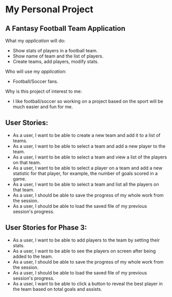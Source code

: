 # My Personal Project

## A Fantasy Football Team Application

What my *application* will do:
- Show stats of players in a football team.
- Show name of team and the list of players.
- Create teams, add players, modify stats.

Who will use my *application*:
- Football/Soccer fans.

Why is this project of interest to me:
- I like football/soccer so working on a project based on the sport will be much easier and fun for me.

## User Stories:
- As a user, I want to be able to create a new team and add it to a list of teams.
- As a user, I want to be able to select a team and add a new player to the team.
- As a user, I want to be able to select a team and view a list of the players on that team.
- As a user, I want to be able to select a player on a team and add a new statistic for that player, for example, the number of goals scored in a game.
- As a user, I want to be able to select a team and list all the players on that team.
- As a user, I should be able to save the progress of my whole work from the session.
- As a user, I should be able to load the saved file of my previous session's progress.


## User Stories for Phase 3:
- As a user, I want to be able to add players to the team by setting their stats.
- As a user, I want to be able to see the players on screen after being added to the team.
- As a user, I should be able to save the progress of my whole work from the session.
- As a user, I should be able to load the saved file of my previous session's progress.
- As a user, I want to be able to click a button to reveal the best player in the team based on total goals and assists.



